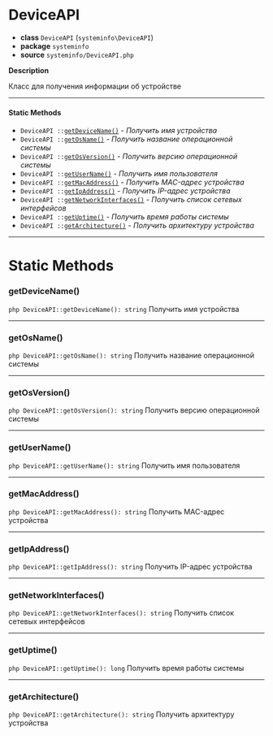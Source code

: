 # DeviceAPI

- **class** `DeviceAPI` (`systeminfo\DeviceAPI`)
- **package** `systeminfo`
- **source** `systeminfo/DeviceAPI.php`

**Description**

Класс для получения информации об устройстве

---

#### Static Methods

- `DeviceAPI ::`[`getDeviceName()`](#method-getdevicename) - _Получить имя устройства_
- `DeviceAPI ::`[`getOsName()`](#method-getosname) - _Получить название операционной системы_
- `DeviceAPI ::`[`getOsVersion()`](#method-getosversion) - _Получить версию операционной системы_
- `DeviceAPI ::`[`getUserName()`](#method-getusername) - _Получить имя пользователя_
- `DeviceAPI ::`[`getMacAddress()`](#method-getmacaddress) - _Получить MAC-адрес устройства_
- `DeviceAPI ::`[`getIpAddress()`](#method-getipaddress) - _Получить IP-адрес устройства_
- `DeviceAPI ::`[`getNetworkInterfaces()`](#method-getnetworkinterfaces) - _Получить список сетевых интерфейсов_
- `DeviceAPI ::`[`getUptime()`](#method-getuptime) - _Получить время работы системы_
- `DeviceAPI ::`[`getArchitecture()`](#method-getarchitecture) - _Получить архитектуру устройства_

---
# Static Methods

<a name="method-getdevicename"></a>

### getDeviceName()
`php DeviceAPI::getDeviceName(): string`
Получить имя устройства

---

<a name="method-getosname"></a>

### getOsName()
`php DeviceAPI::getOsName(): string`
Получить название операционной системы

---

<a name="method-getosversion"></a>

### getOsVersion()
`php DeviceAPI::getOsVersion(): string`
Получить версию операционной системы

---

<a name="method-getusername"></a>

### getUserName()
`php DeviceAPI::getUserName(): string`
Получить имя пользователя

---

<a name="method-getmacaddress"></a>

### getMacAddress()
`php DeviceAPI::getMacAddress(): string`
Получить MAC-адрес устройства

---

<a name="method-getipaddress"></a>

### getIpAddress()
`php DeviceAPI::getIpAddress(): string`
Получить IP-адрес устройства

---

<a name="method-getnetworkinterfaces"></a>

### getNetworkInterfaces()
`php DeviceAPI::getNetworkInterfaces(): string`
Получить список сетевых интерфейсов

---

<a name="method-getuptime"></a>

### getUptime()
`php DeviceAPI::getUptime(): long`
Получить время работы системы

---

<a name="method-getarchitecture"></a>

### getArchitecture()
`php DeviceAPI::getArchitecture(): string`
Получить архитектуру устройства